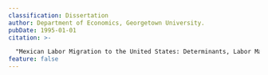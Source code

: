 ```yaml
---
classification: Dissertation
author: Department of Economics, Georgetown University.
pubDate: 1995-01-01
citation: >-

  "Mexican Labor Migration to the United States: Determinants, Labor Market Outcomes, and Dynamics." PhD. Dissertation, Department of Economics, Georgetown University.
feature: false
---
```

